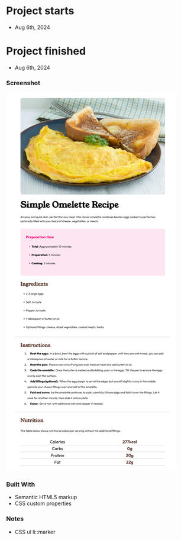 # Project starts 
- Aug 6th, 2024

# Project finished
- Aug 6th, 2024

### Screenshot

![screenshot_1](./screenshot.png)

### Built With

- Semantic HTML5 markup
- CSS custom properties

### Notes
- CSS ul li::marker
